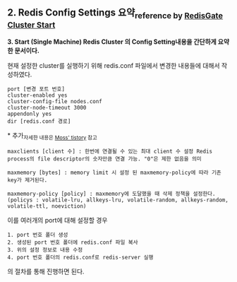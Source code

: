 ## 2. Redis Config Settings 요약<sub>reference by [RedisGate Cluster Start](http://redisgate.kr/redis/cluster/cluster_start.php)<sub/>

**3. Start (Single Machine) Redis Cluster 의 Config Setting내용을 간단하게 요약한 문서이다.**

현재 설정한 cluster를 실행하기 위해 redis.conf 파일에서 변경한 내용들에 대해서 작성하였다.

    port [변경 포트 번호]
    cluster-enabled yes
    cluster-config-file nodes.conf
    cluster-node-timeout 3000
    appendonly yes
    dir [redis.conf 경로]

\* 추가<sub>자세한 내용은 [Moss' tistory](http://moss.tistory.com/entry/Redis-%EC%84%9C%EB%B2%84-%EC%84%A4%EC%A0%95-%EC%A0%95%EB%A6%AC) 참고</sub>

    maxclients [client 수] : 한번에 연결될 수 있는 최대 client 수 설정 Redis process의 file descriptor의 숫자만큼 연결 가능. "0"은 제한 없음을 의미

    maxmemory [bytes] : memory limit 시 설정 된 maxmemory-policy에 따라 기존 key가 제거된다.

    maxmemory-policy [policy] : maxmemory에 도달했을 때 삭제 정책을 설정한다. (policys : volatile-lru, allkeys-lru, volatile-random, allkeys-random, volatile-ttl, noeviction)

이를 여러개의 port에 대해 설정할 경우

    1. port 번호 폴더 생성
    2. 생성된 port 번호 폴더에 redis.conf 파일 복사
    3. 위의 설정 정보로 내용 수정
    4. port 번호 폴더의 redis.conf로 redis-server 실행

의 절차를 통해 진행하면 된다.